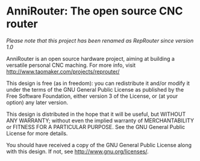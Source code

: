 AnniRouter: The open source CNC router
======================================

*Please note that this project has been renamed as RepRouter since version 1.0*

AnniRouter is an open source hardware project, aiming at building a versatile personal CNC maching. For more info, visit <http://www.taomaker.com/projects/reprouter/>

This design is free (as in freedom): you can redistribute it and/or modify it under the terms of the GNU General Public License as published by the Free Software Foundation, either version 3 of the License, or (at your option) any later version.

This design is distributed in the hope that it will be useful, but WITHOUT ANY WARRANTY; without even the implied warranty of MERCHANTABILITY or FITNESS FOR A PARTICULAR PURPOSE. See the GNU General Public License for more details.

You should have received a copy of the GNU General Public License along with this design.  If not, see <http://www.gnu.org/licenses/>.
